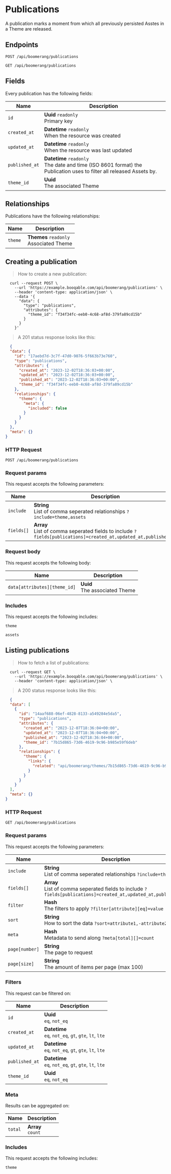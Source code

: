 # Publications

A publication marks a moment from which all previously persisted Asstes in a Theme are released.

## Endpoints
`POST /api/boomerang/publications`

`GET /api/boomerang/publications`

## Fields
Every publication has the following fields:

Name | Description
-- | --
`id` | **Uuid** `readonly`<br>Primary key
`created_at` | **Datetime** `readonly`<br>When the resource was created
`updated_at` | **Datetime** `readonly`<br>When the resource was last updated
`published_at` | **Datetime** `readonly`<br>The date and time (ISO 8601 format) the Publication uses to filter all released Assets by.
`theme_id` | **Uuid** <br>The associated Theme


## Relationships
Publications have the following relationships:

Name | Description
-- | --
`theme` | **Themes** `readonly`<br>Associated Theme


## Creating a publication



> How to create a new publication:

```shell
  curl --request POST \
    --url 'https://example.booqable.com/api/boomerang/publications' \
    --header 'content-type: application/json' \
    --data '{
      "data": {
        "type": "publications",
        "attributes": {
          "theme_id": "f34f34fc-eeb0-4c68-af8d-379fa89cd15b"
        }
      }
    }'
```

> A 201 status response looks like this:

```json
  {
  "data": {
    "id": "17aebd7d-3c7f-47d0-9076-5f663b73e760",
    "type": "publications",
    "attributes": {
      "created_at": "2023-12-02T18:36:03+00:00",
      "updated_at": "2023-12-02T18:36:03+00:00",
      "published_at": "2023-12-02T18:36:03+00:00",
      "theme_id": "f34f34fc-eeb0-4c68-af8d-379fa89cd15b"
    },
    "relationships": {
      "theme": {
        "meta": {
          "included": false
        }
      }
    }
  },
  "meta": {}
}
```

### HTTP Request

`POST /api/boomerang/publications`

### Request params

This request accepts the following parameters:

Name | Description
-- | --
`include` | **String** <br>List of comma seperated relationships `?include=theme,assets`
`fields[]` | **Array** <br>List of comma seperated fields to include `?fields[publications]=created_at,updated_at,published_at`


### Request body

This request accepts the following body:

Name | Description
-- | --
`data[attributes][theme_id]` | **Uuid** <br>The associated Theme


### Includes

This request accepts the following includes:

`theme`


`assets`






## Listing publications



> How to fetch a list of publications:

```shell
  curl --request GET \
    --url 'https://example.booqable.com/api/boomerang/publications' \
    --header 'content-type: application/json' \
```

> A 200 status response looks like this:

```json
  {
  "data": [
    {
      "id": "14aaf688-06ef-4828-8133-a549284e5da5",
      "type": "publications",
      "attributes": {
        "created_at": "2023-12-07T18:36:04+00:00",
        "updated_at": "2023-12-07T18:36:04+00:00",
        "published_at": "2023-12-02T18:36:04+00:00",
        "theme_id": "7b15d865-73d6-4619-9c96-b985e59f6deb"
      },
      "relationships": {
        "theme": {
          "links": {
            "related": "api/boomerang/themes/7b15d865-73d6-4619-9c96-b985e59f6deb"
          }
        }
      }
    }
  ],
  "meta": {}
}
```

### HTTP Request

`GET /api/boomerang/publications`

### Request params

This request accepts the following parameters:

Name | Description
-- | --
`include` | **String** <br>List of comma seperated relationships `?include=theme`
`fields[]` | **Array** <br>List of comma seperated fields to include `?fields[publications]=created_at,updated_at,published_at`
`filter` | **Hash** <br>The filters to apply `?filter[attribute][eq]=value`
`sort` | **String** <br>How to sort the data `?sort=attribute1,-attribute2`
`meta` | **Hash** <br>Metadata to send along `?meta[total][]=count`
`page[number]` | **String** <br>The page to request
`page[size]` | **String** <br>The amount of items per page (max 100)


### Filters

This request can be filtered on:

Name | Description
-- | --
`id` | **Uuid** <br>`eq`, `not_eq`
`created_at` | **Datetime** <br>`eq`, `not_eq`, `gt`, `gte`, `lt`, `lte`
`updated_at` | **Datetime** <br>`eq`, `not_eq`, `gt`, `gte`, `lt`, `lte`
`published_at` | **Datetime** <br>`eq`, `not_eq`, `gt`, `gte`, `lt`, `lte`
`theme_id` | **Uuid** <br>`eq`, `not_eq`


### Meta

Results can be aggregated on:

Name | Description
-- | --
`total` | **Array** <br>`count`


### Includes

This request accepts the following includes:

`theme`





